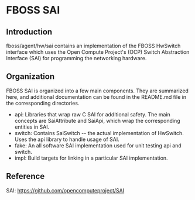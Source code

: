 # FBOSS SAI

## Introduction
fboss/agent/hw/sai contains an implementation of the FBOSS HwSwitch interface
which uses the Open Compute Project's (OCP) Switch Abstraction Interface (SAI)
for programming the networking hardware.

## Organization
FBOSS SAI is organized into a few main components. They are summarized here, and
additional documentation can be found in the README.md file in the corresponding
directories.
* api: Libraries that wrap raw C SAI for additional safety. The main concepts
are SaiAttribute and SaiApi, which wrap the corresponding entities in SAI.
* switch: Contains SaiSwitch -- the actual implementation of HwSwitch. Uses the
api library to handle usage of SAI.
* fake: An all software SAI implementation used for unit testing api and switch.
* impl: Build targets for linking in a particular SAI implementation.

## Reference
SAI: https://github.com/opencomputeproject/SAI
